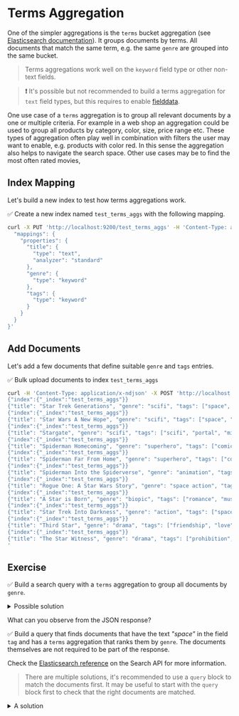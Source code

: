 # Terms Aggregation

One of the simpler aggregations is the `terms` bucket aggregation (see [Elasticsearch documentation](https://www.elastic.co/guide/en/elasticsearch/reference/current/search-aggregations-bucket-terms-aggregation.html)).
It groups documents by terms. All documents that match the same term, e.g. the same `genre` are grouped into the same bucket.

> Terms aggregations work well on the `keyword` field type or other non-text fields.

> **❗️** It's possible but not recommended to build a terms aggregation for `text` field types, but this requires to enable [fielddata](https://www.elastic.co/guide/en/elasticsearch/reference/current/text.html#fielddata-mapping-param).

One use case of a `terms` aggregation is to group all relevant documents by a one or multiple criteria. For example in a web shop an aggregation could be used to group all products by category, color, size, price range etc. These types of aggregation often play well in combination with filters the user may want to enable, e.g. products with color red. In this sense the aggregation also helps to navigate the search space. Other use cases may be to find the most often rated movies, 


## Index Mapping

Let's build a new index to test how terms aggregations work.

✅ Create a new index named `test_terms_aggs` with the following mapping.

```bash
curl -X PUT 'http://localhost:9200/test_terms_aggs' -H 'Content-Type: application/json' -d '{
  "mappings": {
    "properties": {
      "title": {
        "type": "text",
        "analyzer": "standard"
      },
      "genre": {
        "type": "keyword"
      },
      "tags": {
        "type": "keyword"
      }
    }
  }
}'
```


## Add Documents

Let's add a few documents that define suitable `genre` and `tags` entries.

✅ Bulk upload documents to index `test_terms_aggs`

```bash
curl -H 'Content-Type: application/x-ndjson' -X POST 'http://localhost:9200/test_terms_aggs/_bulk' -d '
{"index":{"_index":"test_terms_aggs"}}
{"title": "Star Trek Generations", "genre": "scifi", "tags": ["space", "captain", "scifi"]}
{"index":{"_index":"test_terms_aggs"}}
{"title": "Star Wars A New Hope", "genre": "scifi", "tags": ["space", "rebellion", "space opera"]}
{"index":{"_index":"test_terms_aggs"}}
{"title": "Stargate", "genre": "scifi", "tags": ["scifi", "portal", "military", "adventure", "space"]}
{"index":{"_index":"test_terms_aggs"}}
{"title": "Spiderman Homecoming", "genre": "superhero", "tags": ["comic", "superhero", "reboot"]}
{"index":{"_index":"test_terms_aggs"}}
{"title": "Spiderman Far From Home", "genre": "superhero", "tags": ["comic", "superhero", "sequel"]}
{"index":{"_index":"test_terms_aggs"}}
{"title": "Spiderman Into the Spiderverse", "genre": "animation", "tags": ["animation", "superhero", "multiverse"]}
{"index":{"_index":"test_terms_aggs"}}
{"title": "Rogue One: A Star Wars Story", "genre": "space action", "tags": ["space", "rebellion", "death star"]}
{"index":{"_index":"test_terms_aggs"}}
{"title": "A Star is Born", "genre": "biopic", "tags": ["romance", "music", "singer"]}
{"index":{"_index":"test_terms_aggs"}}
{"title": "Star Trek Into Darkness", "genre": "action", "tags": ["space", "reboot", "starship"]}
{"index":{"_index":"test_terms_aggs"}}
{"title": "Third Star", "genre": "drama", "tags": ["friendship", "love"]}
{"index":{"_index":"test_terms_aggs"}}
{"title": "The Star Witness", "genre": "drama", "tags": ["prohibition", "murder", "duty"]}
'
```


## Exercise

✅ Build a search query with a `terms` aggregation to group all documents by `genre`.

<details>
<summary>Possible solution</summary>

The following query uses the term aggregation named *"genres"* to build buckets for distinct entries of `genre` for all documents.

```bash
curl -X POST 'http://localhost:9200/test_terms_aggs/_search?pretty' -H 'Content-Type: application/json' -d '{
  "aggs": {
    "genres": {
      "terms": {
        "field": "genre"
      }
    }
  }
}'
```

</details>

What can you observe from the JSON response?

✅ Build a query that finds documents that have the text *"space"* in the field `tag` and has a `terms` aggregation that ranks them by `genre`. The documents themselves are not required to be part of the response.

Check the [Elasticsearch reference](https://www.elastic.co/guide/en/elasticsearch/reference/master/search-search.html) on the Search API for more information.

> There are multiple solutions, it's recommended to use a `query` block to match the documents first.
> It may be useful to start with the `query` block first to check that the right documents are matched.

<details>
<summary>A solution</summary>

The following search request uses a `query` block with `term` match to find all documents that contain the text *"space"* in the `tag` document field.

```bash
curl -X POST 'http://localhost:9200/test_terms_aggs/_search?pretty' -H 'Content-Type: application/json' -d '{
  "size": 0,
  "query": {
    "term": {
      "tags": "space"
    }
  },
  "aggs": {
    "genres": {
      "terms": {
        "field": "genre"
      }
    }
  }
}'
```

> The `size` field (with value `0`) in the search request signals Elasticsearch to not return any documents.

</details>
